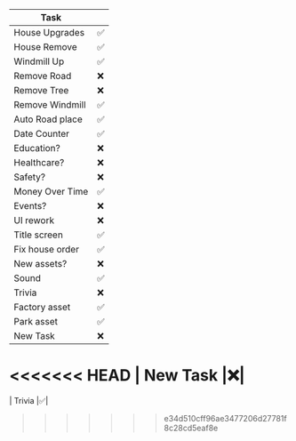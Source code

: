 |      Task      |   |
|----------------|---|
| House Upgrades |✅| 
| House Remove   |✅| 
| Windmill Up    |✅| 
| Remove Road    |❌| 
| Remove Tree    |❌| 
| Remove Windmill|✅| 
| Auto Road place|✅| 
| Date Counter   |✅| 
| Education?     |❌| 
| Healthcare?    |❌| 
| Safety?        |❌| 
| Money Over Time|✅| 
| Events?        |❌| 
| UI rework      |❌| 
| Title screen   |✅| 
| Fix house order|✅| 
| New assets?    |❌| 
| Sound          |✅| 
| Trivia         |❌| 
| Factory asset  |✅| 
| Park asset     |✅| 
| New Task       |❌| 
<<<<<<< HEAD
| New Task       |❌| 
=======
| Trivia         |✅| 
>>>>>>> e34d510cff96ae3477206d27781f8c28cd5eaf8e
